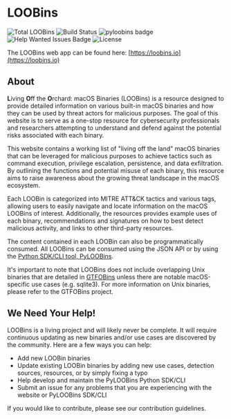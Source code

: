 # LOOBins

![Total LOOBins](https://img.shields.io/github/directory-file-count/infosecb/LOOBins/LOOBins?color=maroon&label=Total%20LOOBins&style=for-the-badge&type=file)
![Build Status](https://img.shields.io/github/actions/workflow/status/infosecB/LOOBins/validate_loobins.yml?style=for-the-badge)
![pyloobins badge](https://img.shields.io/pypi/v/pyloobins?color=blue&label=pyloobins&style=for-the-badge)
![Help Wanted Issues Badge](https://img.shields.io/github/issues/infosecb/LOOBins/help%20wanted?style=for-the-badge)
![License](https://img.shields.io/github/license/infosecB/LOOBins?style=for-the-badge)

The LOOBins web app can be found here: [https://loobins.io](https://loobins.io)

## About

**L**iving **O**ff the **O**rchard: macOS Binaries (LOOBins) is a resource designed to provide detailed information on various built-in macOS binaries and how they can be used by threat actors for malicious purposes. The goal of this website is to serve as a one-stop resource for cybersecurity professionals and researchers attempting to understand and defend against the potential risks associated with each binary.

This website contains a working list of "living off the land" macOS binaries that can be leveraged for malicious purposes to achieve tactics such as command execution, privilege escalation, persistence, and data exfiltration. By outlining the functions and potential misuse of each binary, this resource aims to raise awareness about the growing threat landscape in the macOS ecosystem.

Each LOOBin is categorized into MITRE ATT&CK tactics and various tags, allowing users to easily navigate and locate information on the macOS LOOBins of interest. Additionally, the resources provides example uses of each binary, recommendations and signatures on how to best detect malicious activity, and links to other third-party resources.

The content contained in each LOOBin can also be programmatically consumed. All LOOBins can be consumed using the JSON API or by using the [Python SDK/CLI tool, PyLOOBins](https://github.com/infosecB/LOOBins/tree/main/docs/pyloobins).

It's important to note that LOOBins does not include overlapping Unix binaries that are detailed in [GTFOBins](https://gtfobins.github.io) unless there are notable macOS-specific use cases (e.g. sqlite3). For more information on Unix binaries, please refer to the GTFOBins project.

## We Need Your Help!
LOOBins is a living project and will likely never be complete. It will require continuous updating as new binaries and/or use cases are discovered by the community. Here are a few ways you can help:

- Add new LOOBin binaries
- Update existing LOOBin binaries by adding new use cases, detection sources, resources, or by simply fixing a typo
- Help develop and maintain the PyLOOBins Python SDK/CLI
- Submit an issue for any problems that you are experiencing with the website or PyLOOBins SDK/CLI

If you would like to contribute, please see our contribution guidelines.
